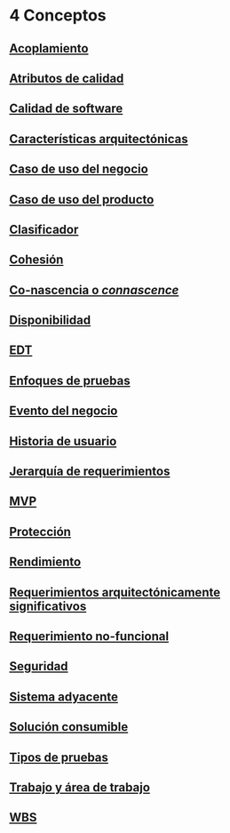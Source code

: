 # 4 Conceptos

## [Acoplamiento](./4_Acoplamiento.md)

## [Atributos de calidad](./4_Atributos_de_calidad.md)

## [Calidad de software](./4_Calidad_de_software.md)

## [Características arquitectónicas](./4_Caracteristicas_arquitectonicas.md)

## [Caso de uso del negocio](./4_Caso_de_uso_del_negocio.md)

## [Caso de uso del producto](./4_Caso_de_uso_del_producto.md)

## [Clasificador](./4_Clasificador.md)

## [Cohesión](./4_Cohesion.md)

## [Co-nascencia o *connascence*](./4_Connascence.md)

## [Disponibilidad](./4_Disponibilidad.md)

## [EDT](./4_EDT.md)

## [Enfoques de pruebas](./4_Enfoques_de_pruebas.md)

## [Evento del negocio](./4_Evento_del_negocio.md)

## [Historia de usuario](./4_Historia_de_usuario.md)

## [Jerarquía de requerimientos](./4_Jerarquia_de_requerimientos.md)

## [MVP](./4_MVP.md)

## [Protección](./4_Proteccion.md)

## [Rendimiento](./4_Rendimiento.md)

## [Requerimientos arquitectónicamente significativos](./4_Requerimiento_arquitectonicamente_significativo.md)

## [Requerimiento no-funcional](./4_Requerimiento_no_funcional.md)

## [Seguridad](./4_Seguridad.md)

## [Sistema adyacente](./4_Sistema_adyacente.md)

## [Solución consumible](./4_Solucion_consumible.md)

## [Tipos de pruebas](./4_Tipos_de_pruebas.md)

## [Trabajo y área de trabajo](./4_Trabajo_y_area_de_trabajo.md)

## [WBS](./4_WBS.md)
